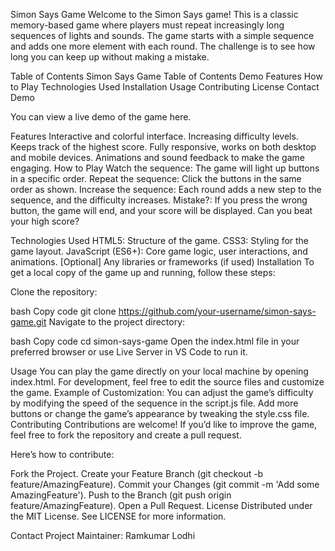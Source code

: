 Simon Says Game
Welcome to the Simon Says game! This is a classic memory-based game where players must repeat increasingly long sequences of lights and sounds. The game starts with a simple sequence and adds one more element with each round. The challenge is to see how long you can keep up without making a mistake.

Table of Contents
Simon Says Game
Table of Contents
Demo
Features
How to Play
Technologies Used
Installation
Usage
Contributing
License
Contact
Demo

You can view a live demo of the game here.

Features
Interactive and colorful interface.
Increasing difficulty levels.
Keeps track of the highest score.
Fully responsive, works on both desktop and mobile devices.
Animations and sound feedback to make the game engaging.
How to Play
Watch the sequence: The game will light up buttons in a specific order.
Repeat the sequence: Click the buttons in the same order as shown.
Increase the sequence: Each round adds a new step to the sequence, and the difficulty increases.
Mistake?: If you press the wrong button, the game will end, and your score will be displayed.
Can you beat your high score?

Technologies Used
HTML5: Structure of the game.
CSS3: Styling for the game layout.
JavaScript (ES6+): Core game logic, user interactions, and animations.
[Optional] Any libraries or frameworks (if used)
Installation
To get a local copy of the game up and running, follow these steps:

Clone the repository:

bash
Copy code
git clone https://github.com/your-username/simon-says-game.git
Navigate to the project directory:

bash
Copy code
cd simon-says-game
Open the index.html file in your preferred browser or use Live Server in VS Code to run it.

Usage
You can play the game directly on your local machine by opening index.html.
For development, feel free to edit the source files and customize the game.
Example of Customization:
You can adjust the game’s difficulty by modifying the speed of the sequence in the script.js file.
Add more buttons or change the game’s appearance by tweaking the style.css file.
Contributing
Contributions are welcome! If you’d like to improve the game, feel free to fork the repository and create a pull request.

Here’s how to contribute:

Fork the Project.
Create your Feature Branch (git checkout -b feature/AmazingFeature).
Commit your Changes (git commit -m 'Add some AmazingFeature').
Push to the Branch (git push origin feature/AmazingFeature).
Open a Pull Request.
License
Distributed under the MIT License. See LICENSE for more information.

Contact
Project Maintainer: Ramkumar Lodhi
